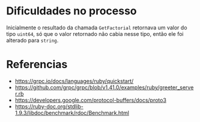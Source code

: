 # Dificuldades no processo

Inicialmente o resultado da chamada `GetFactorial` retornava um valor do tipo `uint64`, só que o valor retornado não cabia nesse tipo, então ele foi alterado para `string`.

# Referencias

- https://grpc.io/docs/languages/ruby/quickstart/
- https://github.com/grpc/grpc/blob/v1.41.0/examples/ruby/greeter_server.rb
- https://developers.google.com/protocol-buffers/docs/proto3
- https://ruby-doc.org/stdlib-1.9.3/libdoc/benchmark/rdoc/Benchmark.html
